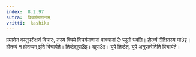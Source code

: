 ```yaml
---
index:  8.2.97
sutra:  विचार्यमाणानाम्
vritti:  kashika 
---
```


प्रमाणेन वस्तुपरीक्षणं विचारः, तस्य विषये विचर्यमाणानां वाक्यानां टेः प्लुतो भवति। होत्व्यं दीक्षितस्य घा3इ। होतव्यं न होतव्यम् इति विचार्यते। तिष्टेद्यूपा3इ। द्यूपा3इ। यूपे तिष्ठेत्, यूपे अनुप्रहरेतिति विचार्यते।

